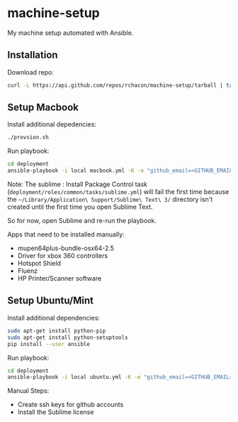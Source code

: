 # machine-setup

My machine setup automated with Ansible.

## Installation

Download repo:
```bash
curl -L https://api.github.com/repos/rchacon/machine-setup/tarball | tar xz
```

## Setup Macbook

Install additional depedencies:
```bash
./provsion.sh
```

Run playbook:
```bash
cd deployment
ansible-playbook -i local macbook.yml -K -e "github_email=<GITHUB_EMAIL>"
```

Note: The sublime : Install Package Control task (`deployment/roles/common/tasks/sublime.yml`) will fail the first time because the
`~/Library/Application\ Support/Sublime\ Text\ 3/` directory isn't created until the first time you open Sublime Text.

So for now, open Sublime and re-run the playbook.

Apps that need to be installed manually:

- mupen64plus-bundle-osx64-2.5
- Driver for xbox 360 controllers
- Hotspot Shield
- Fluenz
- HP Printer/Scanner software

## Setup Ubuntu/Mint

Install additional dependencies:
```bash
sudo apt-get install python-pip
sudo apt-get install python-setuptools
pip install --user ansible
```

Run playbook:
```bash
cd deployment
ansible-playbook -i local ubuntu.yml -K -e "github_email=<GITHUB_EMAIL>"
```

Manual Steps:

- Create ssh keys for github accounts
- Install the Sublime license
